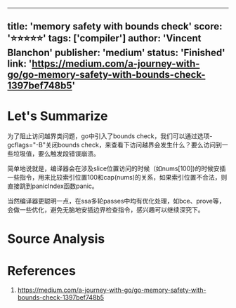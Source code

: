
---
title: 'memory safety with bounds check'
score: '⭐️⭐️⭐️⭐️⭐️'
tags: ['compiler']
author: 'Vincent Blanchon'
publisher: 'medium'
status: 'Finished'
link: 'https://medium.com/a-journey-with-go/go-memory-safety-with-bounds-check-1397bef748b5'
---

# Let's Summarize

为了阻止访问越界类问题，go中引入了bounds check，我们可以通过选项-gcflags="-B"关闭bounds check，来查看下访问越界会发生什么？要么访问到一些垃圾值，要么触发段错误崩溃。

简单地说就是，编译器会在涉及slice位置访问的时候（如nums[100])的时候安插一些指令，用来比较索引位置100和cap(nums)的关系，如果索引位置不合法，则直接跳到panicIndex函数panic。

当然编译器更聪明一点，在ssa多轮passes中均有优化处理，如bce、prove等，会做一些优化，避免无脑地安插边界检查指令，感兴趣可以继续深究下。

# Source Analysis



# References
1. https://medium.com/a-journey-with-go/go-memory-safety-with-bounds-check-1397bef748b5

